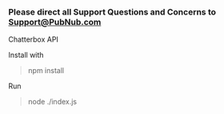 ### Please direct all Support Questions and Concerns to Support@PubNub.com

Chatterbox API

Install with 

> npm install 

Run

> node ./index.js 

